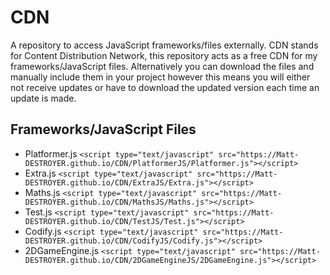 # CDN
A repository to access JavaScript frameworks/files externally.
CDN stands for Content Distribution Network, this repository acts as a free CDN for my frameworks/JavaScript files. Alternatively you can download the files and manually include them in your project however this means you will either not receive updates or have to download the updated version each time an update is made.

## Frameworks/JavaScript Files
- Platformer.js `<script type="text/javascript" src="https://Matt-DESTROYER.github.io/CDN/PlatformerJS/Platformer.js"></script>`
- Extra.js `<script type="text/javascript" src="https://Matt-DESTROYER.github.io/CDN/ExtraJS/Extra.js"></script>`
- Maths.js `<script type="text/javascript" src="https://Matt-DESTROYER.github.io/CDN/MathsJS/Maths.js"></script>`
- Test.js `<script type="text/javascript" src="https://Matt-DESTROYER.github.io/CDN/TestJS/Test.js"></script>`
- Codify.js `<script type="text/javascript" src="https://Matt-DESTROYER.github.io/CDN/CodifyJS/Codify.js"></script>`
- 2DGameEngine.js `<script type="text/javascript" src="https://Matt-DESTROYER.github.io/CDN/2DGameEngineJS/2DGameEngine.js"></script>`
